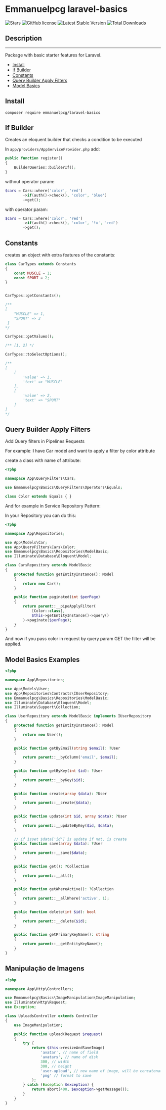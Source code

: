 # Emmanuelpcg laravel-basics

![Stars](https://img.shields.io/github/stars/epcgrs/laravel-basics)
[![GitHub license](https://img.shields.io/github/license/epcgrs/laravel-basics)](https://github.com/epcgrs/laravel-basics/blob/main/LICENSE)
[![Latest Stable Version](http://poser.pugx.org/emmanuelpcg/laravel-basics/v)](https://packagist.org/packages/emmanuelpcg/laravel-basics)
[![Total Downloads](http://poser.pugx.org/emmanuelpcg/laravel-basics/downloads)](https://packagist.org/packages/emmanuelpcg/laravel-basics)

## Description
___
Package with basic starter features for Laravel.

- [Install](#install)
- [If Builder](#if-builder)
- [Constants](#constants)
- [Query Builder Apply Filters](#query-builder-filters)
- [Model Basics](#model-basics)

<a id="install"></a>
## Install

```shell
composer require emmanuelpcg/laravel-basics
```

<a id="if-builder"></a>
## If Builder

Creates an eloquent builder that checks a condition to be executed

In ``app/providers/AppServiceProvider.php`` add:

```php 
public function register()
{
    BuilderQueries::builderIf();
}
```

without operator param:

```php
$cars = Cars::where('color', 'red')
        ->if(auth()->check(), 'color', 'blue')
        ->get();
```

with operator param:

```php
$cars = Cars::where('color', 'red')
        ->if(auth()->check(), 'color', '!=', 'red')
        ->get();
```

<a id="constants"></a>
## Constants

creates an object with extra features of the constants:

```php 
class CarTypes extends Constants
{
    const MUSCLE = 1;
    const SPORT = 2;
}


CarTypes::getConstants();

/**
[
    "MUSCLE" => 1,
    "SPORT" => 2
 ]
*/

CarTypes::getValues();

/** [1, 2] */

CarTypes::toSelectOptions();

/**
[
    [
        'value' => 1,
        'text' => "MUSCLE"
    ],
    [
        'value' => 2,
        'text' => "SPORT"
    ]
]
*/
```

<a id="query-builder-filters"></a>
## Query Builder Apply Filters

Add Query filters in Pipelines Requests

For example: I have Car model and want to apply a filter by color attribute 

create a class with name of attribute:

```php
<?php

namespace App\QueryFilters\Cars;

use Emmanuelpcg\Basics\QueryFilters\Operators\Equals;

class Color extends Equals { }

```
And for example in Service Repository Pattern:

In your Repository you can do this:

```php
<?php

namespace App\Repositories;

use App\Models\Car;
use App\QueryFilters\Cars\Color;
use Emmanuelpcg\Basics\Repositories\ModelBasic;
use Illuminate\Database\Eloquent\Model;

class CarsRepository extends ModelBasic
{
    protected function getEntityInstance(): Model
    {
        return new Car();
    }

    public function paginated(int $perPage) 
    {
        return parent::__pipeApplyFilter(
            [Color::class],
            $this->getEntityInstance()->query()
        )->paginate($perPage);
    }
}
```

And now if you pass color in request by query param GET the filter will be applied.

<a id="model-basics"></a>
## Model Basics Examples

```php 
<?php

namespace App\Repositories;

use App\Models\User;
use App\Repositories\Contracts\IUserRepository;
use Emmanuelpcg\Basics\Repositories\ModelBasic;
use Illuminate\Database\Eloquent\Model;
use Illuminate\Support\Collection;

class UserRepository extends ModelBasic implements IUserRepository
{
    protected function getEntityInstance(): Model
    {
        return new User();
    }

    public function getByEmail(string $email): ?User
    {
        return parent::__byColumn('email', $email);
    }

    public function getByKey(int $id): ?User
    {
        return parent::__byKey($id);
    }

    public function create(array $data): ?User
    {
        return parent::__create($data);
    }

    public function update(int $id, array $data): ?User
    {
        return parent::__updateByKey($id, $data);
    }

    // if isset $data['id'] is update if not, is create
    public function save(array $data): ?User
    {
        return parent::__save($data);
    }

    public function get(): ?Collection
    {
        return parent::__all();
    }

    public function getWhereActive(): ?Collection
    {
        return parent::__allWhere('active', 1);
    }

    public function delete(int $id): bool
    {
        return parent::__delete($id);
    }

    public function getPrimaryKeyName(): string
    {
        return parent::__getEntityKeyName();
    }
}

```

## Manipulação de Imagens

```php
<?php

namespace App\Http\Controllers;

use Emmanuelpcg\Basics\ImageManipulation\ImageManipulation;
use Illuminate\Http\Request;
use Exception;

class UploadsController extends Controller
{
    use ImageManipulation;

    public function upload(Request $request)
    {
        try {
            return $this->resizeAndSaveImage(
                'avatar', // name of field
                'avatars', // name of disk 
                300, // width
                300, // height
                'user-upload', // new name of image, will be concatenated with timestamp
                'png' // format to save 
            );
        } catch (Exception $exception) {
            return abort(400, $exception->getMessage());
        }
    }
}

```
